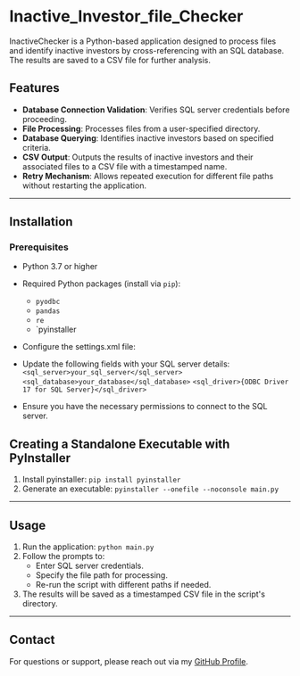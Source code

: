 # Inactive_Investor_file_Checker
InactiveChecker is a Python-based application designed to process files and identify inactive investors by cross-referencing with an SQL database. The results are saved to a CSV file for further analysis.

## Features

- **Database Connection Validation**: Verifies SQL server credentials before proceeding.
- **File Processing**: Processes files from a user-specified directory.
- **Database Querying**: Identifies inactive investors based on specified criteria.
- **CSV Output**: Outputs the results of inactive investors and their associated files to a CSV file with a timestamped name.
- **Retry Mechanism**: Allows repeated execution for different file paths without restarting the application.

---

## Installation

### Prerequisites

- Python 3.7 or higher
- Required Python packages (install via `pip`):
  - `pyodbc`
  - `pandas`
  - `re`
  - `pyinstaller

 - Configure the settings.xml file:
 - Update the following fields with your SQL server details:
   `<sql_server>your_sql_server</sql_server>`
    `<sql_database>your_database</sql_database>`
    `<sql_driver>{ODBC Driver 17 for SQL Server}</sql_driver>`
- Ensure you have the necessary permissions to connect to the SQL server.
## Creating a Standalone Executable with PyInstaller
1. Install pyinstaller:
   `pip install pyinstaller`
2. Generate an executable:
  `pyinstaller --onefile --noconsole main.py`

---

## Usage
1. Run the application:
   `python main.py`
2. Follow the prompts to:
    - Enter SQL server credentials.
    - Specify the file path for processing.
    - Re-run the script with different paths if needed.
3. The results will be saved as a timestamped CSV file in the script's directory.

---

## Contact
For questions or support, please reach out via my [GitHub Profile](https://github.com/Manishlimbu1221).
